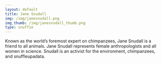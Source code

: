 ```yaml
---
layout: default
title: Jane Snudall
img: /img/janesnudall.png
img_thumb: /img/janesnudall_thumb.png
type: snuffie
---
```


Known as the world’s foremost expert on chimpanzees, Jane Snudall is a friend to all animals. Jane Snudall represents female anthropologists and all women in science. Snudall is an activist for the environment, chimpanzees, and snuffleupadata. 